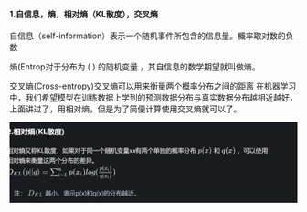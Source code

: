 #### 1.自信息，熵，相对熵（KL散度），交叉熵

自信息（self-information）表示一个随机事件所包含的信息量。概率取对数的负数

熵(Entrop对于分布为 ( ) 的随机变量 ，其自信息的数学期望就叫做熵。

交叉熵(Cross-entropy)交叉熵可以用来衡量两个概率分布之间的距离
在机器学习中，我们希望模型在训练数据上学到的预测数据分布与真实数据分布越相近越好，上面讲过了，用相对熵，但是为了简便计算使用交叉熵就可以了。

![image-20240314175420027](机器学习面经.assets/image-20240314175420027.png)

